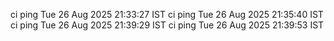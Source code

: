 ci ping Tue 26 Aug 2025 21:33:27 IST
ci ping Tue 26 Aug 2025 21:35:40 IST
ci ping Tue 26 Aug 2025 21:39:29 IST
ci ping Tue 26 Aug 2025 21:39:53 IST
